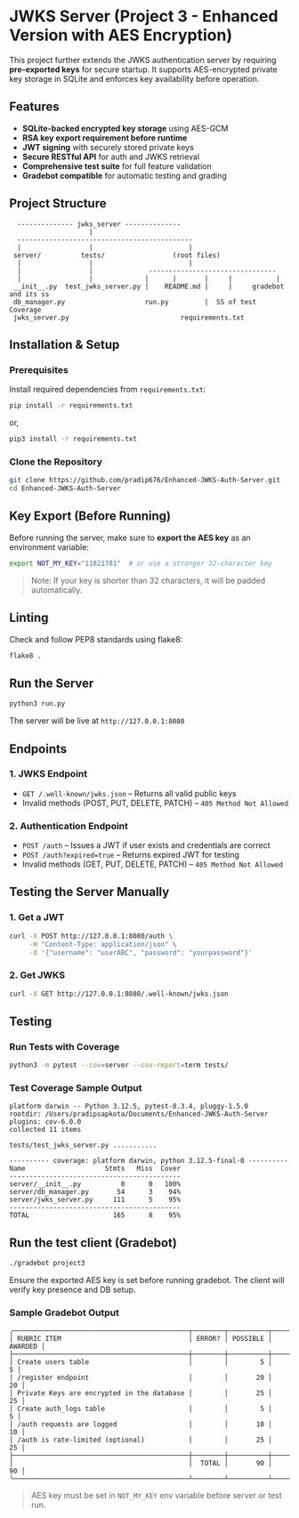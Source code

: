 # JWKS Server (Project 3 - Enhanced Version with AES Encryption)

This project further extends the JWKS authentication server by requiring **pre-exported keys** for secure startup. It supports AES-encrypted private key storage in SQLite and enforces key availability before operation.

## Features
- **SQLite-backed encrypted key storage** using AES-GCM
- **RSA key export requirement before runtime**
- **JWT signing** with securely stored private keys
- **Secure RESTful API** for auth and JWKS retrieval
- **Comprehensive test suite** for full feature validation
- **Gradebot compatible** for automatic testing and grading

## Project Structure
```
  -------------- jwks_server --------------
                    |         
  --------------------------------------------
  |                 |                        |  
 server/          tests/                 (root files)
  |                 |                        |
  |                 |              --------------------------------
  |                 |             |      |       |     |           |
 __init__.py  test_jwks_server.py |    README.md |     |     gradebot and its ss
 db_manager.py                    run.py         |  SS of test Coverage
 jwks_server.py                            requirements.txt
```

## Installation & Setup

### Prerequisites
Install required dependencies from `requirements.txt`:
```bash
pip install -r requirements.txt
```
or,
```bash
pip3 install -r requirements.txt
```

### Clone the Repository
```bash
git clone https://github.com/pradip676/Enhanced-JWKS-Auth-Server.git
cd Enhanced-JWKS-Auth-Server
```

## Key Export (Before Running)
Before running the server, make sure to **export the AES key** as an environment variable:

```bash
export NOT_MY_KEY="11821781"  # or use a stronger 32-character key
```

> Note: If your key is shorter than 32 characters, it will be padded automatically.

## Linting
Check and follow PEP8 standards using flake8:
```bash
flake8 .
```

## Run the Server
```bash
python3 run.py
```
The server will be live at `http://127.0.0.1:8080`

## Endpoints

### 1. JWKS Endpoint
- `GET /.well-known/jwks.json` – Returns all valid public keys
- Invalid methods (POST, PUT, DELETE, PATCH) – `405 Method Not Allowed`

### 2. Authentication Endpoint
- `POST /auth` – Issues a JWT if user exists and credentials are correct
- `POST /auth?expired=true` – Returns expired JWT for testing
- Invalid methods (GET, PUT, DELETE, PATCH) – `405 Method Not Allowed`

## Testing the Server Manually

### 1. Get a JWT
```bash
curl -X POST http://127.0.0.1:8080/auth \
     -H "Content-Type: application/json" \
     -d '{"username": "userABC", "password": "yourpassword"}'
```

### 2. Get JWKS
```bash
curl -X GET http://127.0.0.1:8080/.well-known/jwks.json
```

## Testing

### Run Tests with Coverage
```bash
python3 -m pytest --cov=server --cov-report=term tests/
```

### Test Coverage Sample Output
```
platform darwin -- Python 3.12.5, pytest-8.3.4, pluggy-1.5.0
rootdir: /Users/pradipsapkota/Documents/Enhanced-JWKS-Auth-Server
plugins: cov-6.0.0
collected 11 items

tests/test_jwks_server.py ...........

---------- coverage: platform darwin, python 3.12.5-final-0 ----------
Name                    Stmts   Miss  Cover
-------------------------------------------
server/__init__.py          0      0   100%
server/db_manager.py       54      3    94%
server/jwks_server.py     111      5    95%
-------------------------------------------
TOTAL                     165      8    95%
```

## Run the test client (Gradebot)
```bash
./gradebot project3
```
Ensure the exported AES key is set before running gradebot. The client will verify key presence and DB setup.

### Sample Gradebot Output
```
╭────────────────────────────────────────────┬────────┬──────────┬─────────╮
│ RUBRIC ITEM                                │ ERROR? │ POSSIBLE │ AWARDED │
├────────────────────────────────────────────┼────────┼──────────┼─────────┤
│ Create users table                         │        │        5 │       5 │
│ /register endpoint                         │        │       20 │      20 │
│ Private Keys are encrypted in the database │        │       25 │      25 │
│ Create auth_logs table                     │        │        5 │       5 │
│ /auth requests are logged                  │        │       10 │      10 │
│ /auth is rate-limited (optional)           │        │       25 │      25 │
├────────────────────────────────────────────┼────────┼──────────┼─────────┤
│                                            │  TOTAL │       90 │      90 │
╰────────────────────────────────────────────┴────────┴──────────┴─────────╯
```

> AES key must be set in `NOT_MY_KEY` env variable before server or test run.

